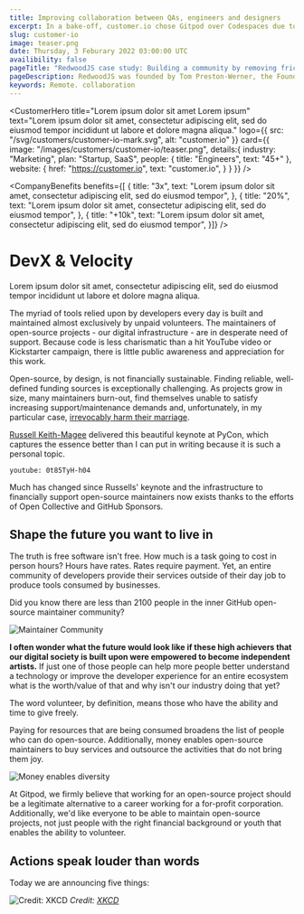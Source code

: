 ```yaml
---
title: Improving collaboration between QAs, engineers and designers
excerpt: In a bake-off, customer.io chose Gitpod over Codespaces due to ephemeral developer environments, multi IDE support and prebuilds.
slug: customer-io
image: teaser.png
date: Thursday, 3 Feburary 2022 03:00:00 UTC
availibility: false
pageTitle: "RedwoodJS case study: Building a community by removing friction"
pageDescription: RedwoodJS was founded by Tom Preston-Werner, the Founder and former CEO of GitHub. Gitpod removed the friction of contributing to RedwoodJS, growing the community.
keywords: Remote. collaboration
---
```


<script lang="ts" context="module">
  export const prerender = true;
</script>

<script lang="ts">
	import CustomerHero from "$lib/components/customers/customer-hero.svelte";
	import CompanyBenefits from "$lib/components/customers/company-benefits.svelte";
	import Section from "$lib/components/section.svelte";
	import Story from "$lib/components/customers/story.svelte";
	import Quote from "$lib/components/quote.svelte";
</script>

<CustomerHero
title="Lorem ipsum dolor sit amet Lorem ipsum"
text="Lorem ipsum dolor sit amet, consectetur adipiscing elit, sed do eiusmod tempor incididunt ut labore et dolore magna aliqua."
logo={{
		src: "/svg/customers/customer-io-mark.svg",
		alt: "customer.io"
	}}
card={{
		image: "/images/customers/customer-io/teaser.png",
		details:{
			industry: "Marketing",
			plan: "Startup, SaaS",
			people: {
				title: "Engineers",
				text: "45+"
			},
			website: {
				href: "https://customer.io",
				text: "customer.io",
			}
		}
	}}
/>

<CompanyBenefits
benefits={[
{
title: "3x",
text: "Lorem ipsum dolor sit amet, consectetur adipiscing elit, sed do eiusmod tempor",
},
{
title: "20%",
text: "Lorem ipsum dolor sit amet, consectetur adipiscing elit, sed do eiusmod tempor",
},
{
title: "+10k",
text: "Lorem ipsum dolor sit amet, consectetur adipiscing elit, sed do eiusmod tempor",
}]}
/>

<Section>
	<Quote 
		quote="Using Gitpod will improve your feature velocity and drastically reduce your
		cycle times from commit to deploy."
		author={{
			name: "Fabian Lange",
			jobTitle: "Founder & VP Engineering",
			company: "Instana"
		}}
	/>
</Section>

<Story bannerImg="/images/customers/customer-io/banner.png">

# DevX & Velocity

Lorem ipsum dolor sit amet, consectetur adipiscing elit, sed do eiusmod tempor incididunt ut labore et dolore magna aliqua.

The myriad of tools relied upon by developers every day is built and maintained almost exclusively by unpaid volunteers. The maintainers of open-source projects - our digital infrastructure - are in desperate need of support. Because code is less charismatic than a hit YouTube video or Kickstarter campaign, there is little public awareness and appreciation for this work.

Open-source, by design, is not financially sustainable. Finding reliable, well-defined funding sources is exceptionally challenging. As projects grow in size, many maintainers burn-out, find themselves unable to satisfy increasing support/maintenance demands and, unfortunately, in my particular case, <a href="https://ghuntley.com/a-new-chapter">irrevocably harm their marriage</a>.

<a href="https://twitter.com/freakboy3742">Russell Keith-Magee</a> delivered this beautiful keynote at PyCon, which captures the essence better than I can put in writing because it is such a personal topic.

`youtube: 0t85TyH-h04`

Much has changed since Russells' keynote and the infrastructure to financially support open-source maintainers now exists thanks to the efforts of Open Collective and GitHub Sponsors.

## Shape the future you want to live in

The truth is free software isn't free. How much is a task going to cost in person hours? Hours have rates. Rates require payment. Yet, an entire community of developers provide their services outside of their day job to produce tools consumed by businesses.

Did you know there are less than 2100 people in the inner GitHub open-source maintainer community?

![Maintainer Community](../../../static/images/blog/gitpod-open-source-sustainability-fund/maintainer-community.png)

**I often wonder what the future would look like if these high achievers that our digital society is built upon were empowered to become independent artists.** If just one of those people can help more people better understand a technology or improve the developer experience for an entire ecosystem what is the worth/value of that and why isn't our industry doing that yet?

The word volunteer, by definition, means those who have the ability and time to give freely.

Paying for resources that are being consumed broadens the list of people who can do open-source. Additionally, money enables open-source maintainers to buy services and outsource the activities that do not bring them joy.

![Money enables diversity](../../../static/images/blog/gitpod-open-source-sustainability-fund/teaser.jpg)

At Gitpod, we firmly believe that working for an open-source project should be a legitimate alternative to a career working for a for-profit corporation. Additionally, we'd like everyone to be able to maintain open-source projects, not just people with the right financial background or youth that enables the ability to volunteer.

## Actions speak louder than words

Today we are announcing five things:

![Credit: XKCD](../../../static/images/blog/gitpod-open-source-sustainability-fund/xkcd.png)
_Credit: [XKCD](https://xkcd.com/2347/)_

</Story>
